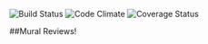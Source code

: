 ![Build Status](https://codeship.com/projects/1d75bc00-7472-0135-298f-6261ba794a34/status?branch=master)
![Code Climate](https://codeclimate.com/github/johnmmcg/Mural-Reviews.png)
![Coverage Status](https://coveralls.io/repos/johnmmcg/Mural-Reviews/badge.png)

##Mural Reviews!
